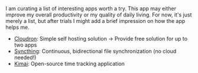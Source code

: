 I am curating a list of interesting apps worth a try. This app may either improve my overall productivity or my quality of daily living. For now, it's just merely a list, but after trials I might add a brief impression on how the app helps me.
- [Cloudron](https://www.cloudron.io/appstatus.html): Simple self hosting solution $\to$ Provide free solution for up to two apps
- [Syncthing](https://syncthing.net/): Continuous, bidirectional file synchronization (no cloud needed!)
- [Kimai](https://www.kimai.org/demo/): Open-source time tracking application